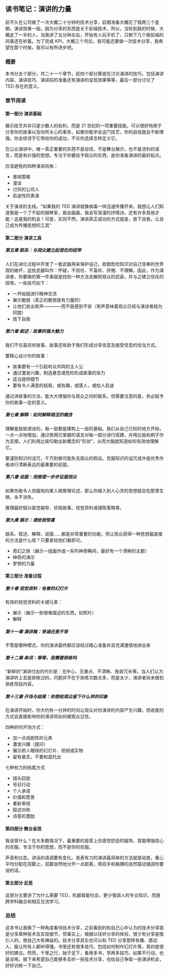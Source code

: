 ## 读书笔记：演讲的力量

前不久在公司做了一次大概二十分钟的技术分享，前期准备大概花了我两三个星期，演讲效果一般。因为分享的东西是关于前端技术，所以，当轮到我的时候，大概走了一半的人，当我讲了五分钟左右，开始有人玩手机了，只剩下几个做前端的同事还在听着。为了完成 KPI，大概三个月后，我可能还要做一次技术分享，我希望在那个时候，我可以有所进步吧。

### 概要

本书分五个部分，共二十一个章节，前四个部分算是在讨论演讲的技巧，包括演讲内容、演讲技巧、演讲前的准备还有演讲的呈现效果等等，最后一部分讨论了 TED 存在的意义。

### 章节阅读

#### 第一部分 演讲基础

展示技艺并非只是少数人的权利，而是 21 世纪的一项重要技能，可以很好地用于分享你的故事以及你所关心的事务，如果你能学会这门技艺，你的自信就会不断增强，你会惊讶于它带给你的成功，不论你选择怎样定义它。

在公众演讲中，唯一真正重要的东西不是自信，不是舞台展示，也不是流利的语言，而是有价值的思想。专注于你要给予观众的东西，是你准备演讲的最好起点。

应该避免的四种演讲风格：

- 推销策略
- 漫谈
- 讨厌的公司人
- 启迪性的表演

关于演讲的主线。"如果我的 TED 演讲就像病毒一样迅速传播开来，我想让人们知道我是一个了不起的钢琴家，我会画画，我会写浪漫的抒情诗，还有许多其他才能！这是我的机会！可是，实则不然。演讲真正成功的方式就是，放下自我，让自己成为传播思想的工具"

#### 第二部分 演讲工具

##### 第五章 联系：与观众建立起信任的纽带

人们在进化过程中开发了一套武器用来保护自己，抵御危险知识对自己信奉的世界观的破坏，这些武器叫作：怀疑，不信任、不喜欢、厌倦、不理解。因此，作为演讲者，你要做的第一件事就是找到一种方法去解除观众的武装，并与之建立信任的纽带。一些技巧如下：

- 一开始就进行眼神交流
- 展示脆弱（真正的脆弱是有力量的）
- 让他们发出笑声————而不是感到不安（笑声意味着观众已经与演讲者结为同盟）
- 放下自我

##### 第六章 叙述：故事的强大魅力

我们不仅喜欢听故事，故事还有助于我们形成分享信息及接受信息的恰当方式。

要精心设计你的故事：
- 故事要有一个引起听众共鸣的主人公
- 通过激发兴趣，制造悬念或危险形成故事的张力
- 适当提供细节
- 要有令人满意的结局，或有趣，或感人，或给人启迪

通过讲故事的方法，能大大增强你与观众之间的联系，但需要注意的是，务必赋予你的故事一定的意义。

##### 第七章 解释：如何解释艰涩的概念

理解是层层递进的，每一层都是建构上一层的基础。我们从自己已知的地方开始，一点一点地增加，通过使用已掌握的语言对每一部分进行搭建，并用比喻和例子作为支撑。人们利用比喻勾勒出新概念的“形状”，从而大脑就知道如何有效地理解它。

要谨防知识的诅咒，千万别做可能失去观众的假设。克服知识的诅咒或许是优秀作者进行清晰表达的最重要的前提。

##### 第八章 说服：用推理一步步征服观众

如果你能令人信服地向某人做推理论述，那么你植入别人心灵的思想就会在那里生根，永不消失。

推理最好赋以直觉输导、侦探故事、视觉资料或铺陈策略等。

##### 第九章 展示：请给我惊喜

联系、叙述、解释、说服……都是非常重要的功能，但让观众获得一种思想最直接的方法是什么呢？只要拿给他们看即可。

- 奇幻之旅（展示一组画作或一系列神奇瞬间，最好有一个清晰的主题）
- 神奇的演示
- 梦想的力量

#### 第三部分 准备过程

##### 第十章 视觉资料：有害的幻灯片

有效的视觉资料的关键元素：
- 展示（展示一些很难描述的东西，如照片）
- 解释

##### 第十一章 演讲稿：背诵还是不背

不管是哪种模式，你的演讲最终都应该经过精心准备并且充满激情地讲出来

##### 第十二章 串词：等等，我需要排练吗

“新鲜的”演讲付出的代价是：无中心、无重点、不清晰、拖沓冗长等。当人们认为演讲听上去是排练过的，问题并不在于排练次数太多，而是太少，演讲者尚未做到熟练驾驭内容。

##### 第十三章 开场与结尾：你想给观众留下什么样的印象

在演讲开始时，你大约有一分钟的时间让观众对你演讲的内容产生兴趣，而收尾的方式会直接影响你的演讲将如何被观众记住。

四种好的开场方式：
- 加一点戏剧性的元素
- 激发兴趣（提问）
- 展示抓人眼球的幻灯片、视频或实物
- 留有悬念，不要和盘托出

七种有力的结尾方式

- 镜头回放
- 号召行动
- 个人承诺
- 价值和愿景
- 重新审视
- 叙述对称
- 诗意的激励

#### 第四部分 舞台呈现

我该穿什么？在大多数情况下，最重要的是穿上你感觉舒适的服饰，穿能增强信心的衣服。专注于你的思想，而不是你的衣服。

声音和仪态。讲话的语调要有变化。发表有力的演讲最简单的方法就是站直，重心平均分配在双脚上，双脚自然地分开一点距离，用双手和胳膊的自然摆动强调你要说的话。

#### 第五部分 反思

这部分主要讲了为什么需要 TED，机器智能社会，更少强调人的专业知识，而是跨学科融合和相互交流学习。


### 总结

这本书让我换了一种角度看待技术分享，之前看到的和自己心中认为的技术分享就是分享某种技术及实现细节，但事实上，根据以往听分享的体验，很少有分享是吸引人的，使自己大有裨益的。技术分享其实也可以和 TED 分享那样有趣、感动人，能让所有人都听得懂。书里还有很多技巧，包括如何制作幻灯片等，真的是很好的建议。然而，千里之行，始于足下，看再多书，学再多技巧，如果不行动，也是没用。接下来希望自己能够多去听一些技术分享，也给自己争取一些演讲机会，好好训练一下自己。


